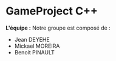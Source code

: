 # GameProject C++

**L'équipe :**
Notre groupe est composé de :
- Jean DEYEHE
- Mickael MOREIRA
- Benoit PINAULT